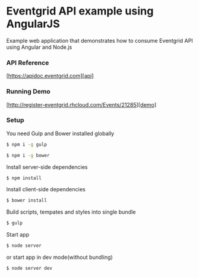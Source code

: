 # Eventgrid API example using AngularJS
Example web application that demonstrates how to consume Eventgrid API using Angular and Node.js

### API Reference

[https://apidoc.eventgrid.com][api]

### Running Demo

[http://register-eventgrid.rhcloud.com/Events/21285][demo]

### Setup

You need Gulp and Bower installed globally

```sh
$ npm i -g gulp
```

```sh
$ npm i -g bower
```

Install server-side dependencies

```sh
$ npm install
```

Install client-side dependencies

```sh
$ bower install
```

Build scripts, tempates and styles into single bundle

```sh
$ gulp
```

Start app

```sh
$ node server
```

or start app in dev mode(without bundling)

```sh
$ node server dev
```


[demo]: <http://register-eventgrid.rhcloud.com/Events/21285>
[api]: <https://apidoc.eventgrid.com/>
